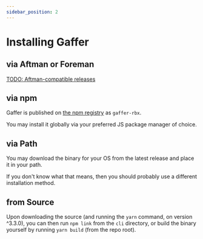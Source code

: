```yaml
---
sidebar_position: 2
---
```


# Installing Gaffer

## via Aftman or Foreman

[TODO: Aftman-compatible releases](https://github.com/autonordev/tools/issues/1)

## via npm

Gaffer is published on [the npm registry](https://npmjs.com/) as `gaffer-rbx`.

You may install it globally via your preferred JS package manager of choice.

## via Path

You may download the binary for your OS from the latest release and place it in your path.

If you don't know what that means, then you should probably use a different installation method.

## from Source

Upon downloading the source (and running the `yarn` command, on version ^3.3.0), you can then run `npm link` from the
`cli` directory, or build the binary yourself by running `yarn build` (from the repo root).
